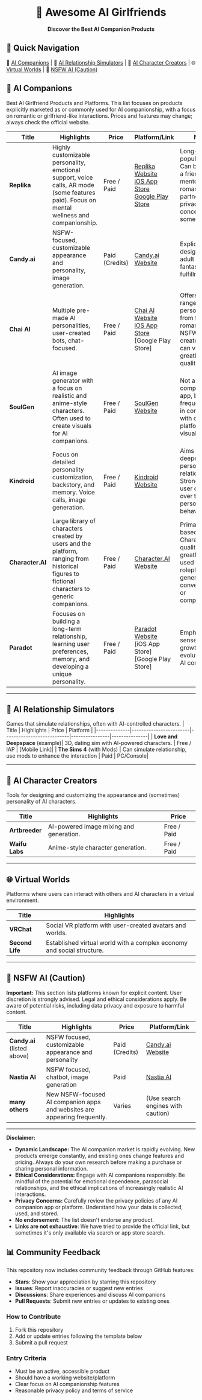 <h1 align="center">
	🎠 Awesome AI Girlfriends
</h1>

<p align="center">
<b> Discover the Best AI Companion Products
 </b>
</p>

## 🚀 Quick Navigation

🤖 [AI Companions](#-ai-companions) | 💖 [AI Relationship Simulators](#-ai-relationship-simulators) | 🎨 [AI Character Creators](#-ai-character-creators) | 🌐 [Virtual Worlds](#-virtual-worlds) | 🔞 [NSFW AI (Caution)](#-nsfw-ai-caution)


## 💞 AI Companions
Best AI Girlfriend Products and Platforms. This list focuses on products explicitly marketed as or commonly used for AI companionship, with a focus on romantic or girlfriend-like interactions. Prices and features may change; always check the official website.

| Title | Highlights | Price | Platform/Link | Notes |
|-------|------------|-------|---------------|-------|
| **Replika** | Highly customizable personality, emotional support, voice calls, AR mode (some features paid). Focus on mental wellness and companionship. | Free / Paid | [Replika Website](https://replika.com/) <br> [iOS App Store](link) <br> [Google Play Store](link) | Long-standing, popular option. Can be used as a friend, mentor, or romantic partner. Raises privacy concerns for some users. |
| **Candy.ai** | NSFW-focused, customizable appearance and personality, image generation. | Paid (Credits) | [Candy.ai Website](https://candy.ai/) | Explicitly designed for adult users and fantasy fulfillment. |
| **Chai AI** | Multiple pre-made AI personalities, user-created bots, chat-focused. | Free / Paid | [Chai AI Website](https://www.chai-research.com/) <br> [iOS App Store](link) <br>[Google Play Store] | Offers a wide range of personalities, from friendly to romantic to NSFW. User-created bots can vary greatly in quality. |
| **SoulGen** | AI image generator with a focus on realistic and anime-style characters. Often used to create visuals for AI companions. | Free / Paid | [SoulGen Website](https://www.soulgen.net/) | Not a direct companion app, but a tool frequently used in conjunction with other platforms to visualize the AI. |
| **Kindroid** | Focus on detailed personality customization, backstory, and memory. Voice calls, image generation. | Free / Paid | [Kindroid Website](https://kindroid.ai/) | Aims for deeper, more personalized relationships. Strong focus on user control over the AI's personality and behavior. |
| **Character.AI** | Large library of characters created by users and the platform, ranging from historical figures to fictional characters to generic companions. | Free / Paid | [Character.AI Website](https://beta.character.ai/) | Primarily text-based. Character quality varies greatly. Can be used for roleplay, general conversation, or companionship. |
| **Paradot** | Focuses on building a long-term relationship, learning user preferences, memory, and developing a unique personality. | Free / Paid | [Paradot Website](https://www.paradot.ai/) <br>[iOS App Store] <br>[Google Play Store] | Emphasizes a sense of growth and evolution in the AI companion. |

---
## 💖 AI Relationship Simulators
Games that simulate relationships, often with AI-controlled characters.
| Title                  | Highlights  | Price      | Platform   |
|--------------|------------------------|---------------------------|----------------|---------------|
| **Love and Deepspace** (example)| 3D, dating sim with AI-powered characters. | Free / IAP  | [Mobile Link]|
| **The Sims 4** (with Mods) | Can simulate relationship, use mods to enhance the interaction | Paid | PC/Console|

---
## 🎨 AI Character Creators
Tools for designing and customizing the appearance and (sometimes) personality of AI characters.

| Title        | Highlights|Price|
|--------|--------|--------|
| **Artbreeder**  |   AI-powered image mixing and generation.   | Free / Paid    |
| **Waifu Labs** |  Anime-style character generation.   | Free / Paid  |

---
## 🌐 Virtual Worlds
Platforms where users can interact with others and AI characters in a virtual environment.

| Title    |Highlights  |
|--------|--------|
| **VRChat** |  Social VR platform with user-created avatars and worlds.   |
| **Second Life** |  Established virtual world with a complex economy and social structure.  |

---

## 🔞 NSFW AI (Caution)
**Important:**  This section lists platforms known for explicit content.  User discretion is strongly advised.  Legal and ethical considerations apply.  Be aware of potential risks, including data privacy and exposure to harmful content.

| Title        |  Highlights | Price        |  Platform/Link |
|----------|--------|--------|--------|
| **Candy.ai** (listed above) | NSFW focused, customizable appearance and personality | Paid (Credits) |  [Candy.ai Website](https://candy.ai/)     |
| **Nastia AI** | NSFW focused, chatbot, image generation  | Paid  |   [Nastia AI](https://nastia.ai/)|
| **many others** | New NSFW-focused AI companion apps and websites are appearing frequently. |  Varies     |   (Use search engines with caution) |

---

**Disclaimer:**

*   **Dynamic Landscape:** The AI companion market is rapidly evolving.  New products emerge constantly, and existing ones change features and pricing. Always do your own research before making a purchase or sharing personal information.
*   **Ethical Considerations:**  Engage with AI companions responsibly.  Be mindful of the potential for emotional dependence, parasocial relationships, and the ethical implications of increasingly realistic AI interactions.
*   **Privacy Concerns:**  Carefully review the privacy policies of any AI companion app or platform.  Understand how your data is collected, used, and stored.
* **No endorsement**: The list doesn't endorse any product.
* **Links are not exhaustive**: We have tried to provide the official link, but sometimes it's only available via search or app store search.

## 📊 Community Feedback
This repository now includes community feedback through GitHub features:
- **Stars**: Show your appreciation by starring this repository
- **Issues**: Report inaccuracies or suggest new entries
- **Discussions**: Share experiences and discuss AI companions
- **Pull Requests**: Submit new entries or updates to existing ones

### How to Contribute
1. Fork this repository
2. Add or update entries following the template below
3. Submit a pull request

### Entry Criteria
- Must be an active, accessible product
- Should have a working website/platform
- Clear focus on AI companionship features
- Reasonable privacy policy and terms of service